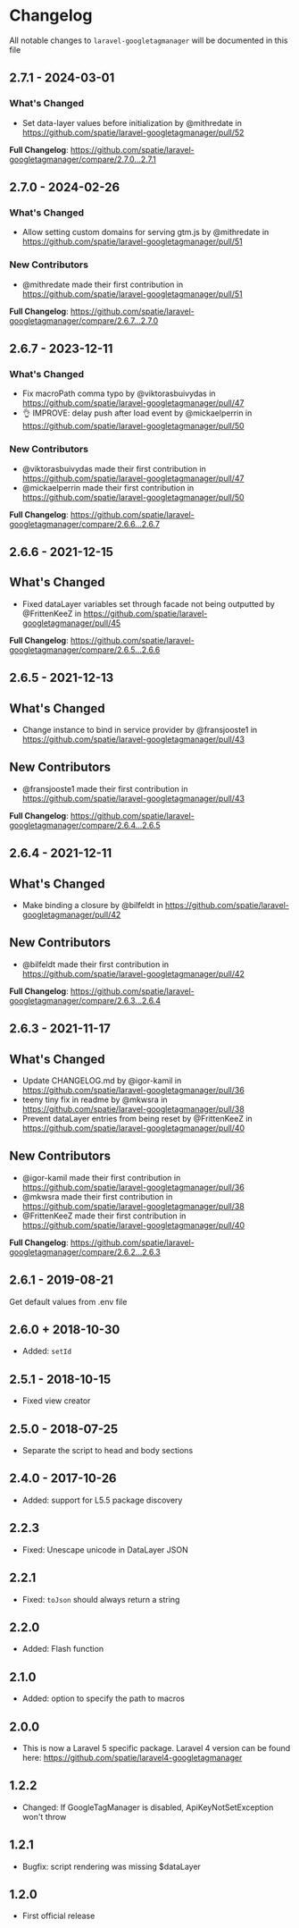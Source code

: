 # Changelog

All notable changes to `laravel-googletagmanager` will be documented in this file

## 2.7.1 - 2024-03-01

### What's Changed

* Set data-layer values before initialization by @mithredate in https://github.com/spatie/laravel-googletagmanager/pull/52

**Full Changelog**: https://github.com/spatie/laravel-googletagmanager/compare/2.7.0...2.7.1

## 2.7.0 - 2024-02-26

### What's Changed

* Allow setting custom domains for serving gtm.js by @mithredate in https://github.com/spatie/laravel-googletagmanager/pull/51

### New Contributors

* @mithredate made their first contribution in https://github.com/spatie/laravel-googletagmanager/pull/51

**Full Changelog**: https://github.com/spatie/laravel-googletagmanager/compare/2.6.7...2.7.0

## 2.6.7 - 2023-12-11

### What's Changed

* Fix macroPath comma typo by @viktorasbuivydas in https://github.com/spatie/laravel-googletagmanager/pull/47
* 👌 IMPROVE: delay push after load event by @mickaelperrin in https://github.com/spatie/laravel-googletagmanager/pull/50

### New Contributors

* @viktorasbuivydas made their first contribution in https://github.com/spatie/laravel-googletagmanager/pull/47
* @mickaelperrin made their first contribution in https://github.com/spatie/laravel-googletagmanager/pull/50

**Full Changelog**: https://github.com/spatie/laravel-googletagmanager/compare/2.6.6...2.6.7

## 2.6.6 - 2021-12-15

## What's Changed

- Fixed dataLayer variables set through facade not being outputted by @FrittenKeeZ in https://github.com/spatie/laravel-googletagmanager/pull/45

**Full Changelog**: https://github.com/spatie/laravel-googletagmanager/compare/2.6.5...2.6.6

## 2.6.5 - 2021-12-13

## What's Changed

- Change instance to bind in service provider by @fransjooste1 in https://github.com/spatie/laravel-googletagmanager/pull/43

## New Contributors

- @fransjooste1 made their first contribution in https://github.com/spatie/laravel-googletagmanager/pull/43

**Full Changelog**: https://github.com/spatie/laravel-googletagmanager/compare/2.6.4...2.6.5

## 2.6.4 - 2021-12-11

## What's Changed

- Make binding a closure by @bilfeldt in https://github.com/spatie/laravel-googletagmanager/pull/42

## New Contributors

- @bilfeldt made their first contribution in https://github.com/spatie/laravel-googletagmanager/pull/42

**Full Changelog**: https://github.com/spatie/laravel-googletagmanager/compare/2.6.3...2.6.4

## 2.6.3 - 2021-11-17

## What's Changed

- Update CHANGELOG.md by @igor-kamil in https://github.com/spatie/laravel-googletagmanager/pull/36
- teeny tiny fix in readme by @mkwsra in https://github.com/spatie/laravel-googletagmanager/pull/38
- Prevent dataLayer entries from being reset by @FrittenKeeZ in https://github.com/spatie/laravel-googletagmanager/pull/40

## New Contributors

- @igor-kamil made their first contribution in https://github.com/spatie/laravel-googletagmanager/pull/36
- @mkwsra made their first contribution in https://github.com/spatie/laravel-googletagmanager/pull/38
- @FrittenKeeZ made their first contribution in https://github.com/spatie/laravel-googletagmanager/pull/40

**Full Changelog**: https://github.com/spatie/laravel-googletagmanager/compare/2.6.2...2.6.3

## 2.6.1 - 2019-08-21

Get default values from .env file

## 2.6.0 + 2018-10-30

- Added: `setId`

## 2.5.1 - 2018-10-15

- Fixed view creator

## 2.5.0 - 2018-07-25

- Separate the script to head and body sections

## 2.4.0 - 2017-10-26

- Added: support for L5.5 package discovery

## 2.2.3

- Fixed: Unescape unicode in DataLayer JSON

## 2.2.1

- Fixed: `toJson` should always return a string

## 2.2.0

- Added: Flash function

## 2.1.0

- Added: option to specify the path to macros

## 2.0.0

- This is now a Laravel 5 specific package. Laravel 4 version can be found here: https://github.com/spatie/laravel4-googletagmanager

## 1.2.2

- Changed: If GoogleTagManager is disabled, ApiKeyNotSetException won't throw

## 1.2.1

- Bugfix: script rendering was missing $dataLayer

## 1.2.0

- First official release
